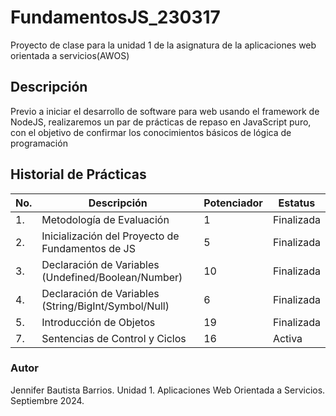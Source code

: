 # FundamentosJS_230317
Proyecto de clase para la unidad 1 de la asignatura de la aplicaciones web orientada a servicios(AWOS)

## Descripción
Previo a iniciar el desarrollo de software para web usando el framework de NodeJS, realizaremos un par de prácticas de repaso en JavaScript puro, con el objetivo de confirmar los conocimientos básicos de lógica de programación

## Historial de Prácticas

|No.|Descripción|Potenciador|Estatus|
|---|----|----|----|
|1.|Metodología de Evaluación|1|Finalizada|
|2.|Inicialización del Proyecto de Fundamentos de JS|5|Finalizada|
|3.|Declaración de Variables (Undefined/Boolean/Number)|10|Finalizada|
|4.|Declaración de Variables (String/BigInt/Symbol/Null)|6|Finalizada|
|5.|Introducción de Objetos|19|Finalizada|
|7.|Sentencias de Control y Ciclos|16|Activa|

### Autor
Jennifer Bautista Barrios.
Unidad 1.
Aplicaciones Web Orientada a Servicios.
Septiembre 2024.
